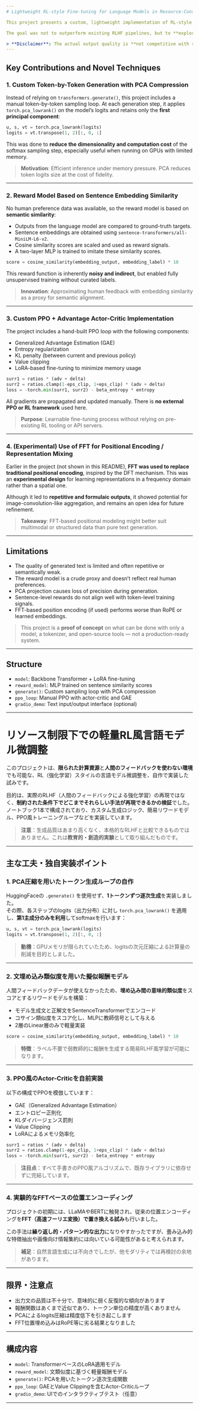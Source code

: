 ```yaml
---
# Lightweight RL-style Fine-tuning for Language Models in Resource-Constrained Settings

This project presents a custom, lightweight implementation of RL-style fine-tuning for language models, built entirely from scratch with **minimal computing resources and no access to human feedback datasets or APIs**.

The goal was not to outperform existing RLHF pipelines, but to **explore how much of reinforcement learning-inspired tuning can be replicated under extreme constraints**. The resulting framework includes custom generation logic, an approximate reward modeling system, and a PPO-style training loop — all running in a single notebook file.

> **Disclaimer**: The actual output quality is **not competitive with real RLHF pipelines**. This project was a **creative and educational effort** rather than a production-level system.
---
```


## Key Contributions and Novel Techniques

### 1. Custom Token-by-Token Generation with PCA Compression

Instead of relying on `transformers.generate()`, this project includes a manual token-by-token sampling loop. At each generation step, it applies `torch.pca_lowrank()` on the model’s logits and retains only the **first principal component**:

```python
u, s, vt = torch.pca_lowrank(logits)
logits = vt.transpose(1, 2)[:, 0, :]
```

This was done to **reduce the dimensionality and computation cost** of the softmax sampling step, especially useful when running on GPUs with limited memory.

> **Motivation**: Efficient inference under memory pressure. PCA reduces token logits size at the cost of fidelity.

---

### 2. Reward Model Based on Sentence Embedding Similarity

No human preference data was available, so the reward model is based on **semantic similarity**:

- Outputs from the language model are compared to ground-truth targets.
- Sentence embeddings are obtained using `sentence-transformers/all-MiniLM-L6-v2`.
- Cosine similarity scores are scaled and used as reward signals.
- A two-layer MLP is trained to imitate these similarity scores.

```python
score = cosine_similarity(embedding_output, embedding_label) * 10
```

This reward function is inherently **noisy and indirect**, but enabled fully unsupervised training without curated labels.

> **Innovation**: Approximating human feedback with embedding similarity as a proxy for semantic alignment.

---

### 3. Custom PPO + Advantage Actor-Critic Implementation

The project includes a hand-built PPO loop with the following components:

- Generalized Advantage Estimation (GAE)
- Entropy regularization
- KL penalty (between current and previous policy)
- Value clipping
- LoRA-based fine-tuning to minimize memory usage

```python
surr1 = ratios * (adv + delta)
surr2 = ratios.clamp(1-eps_clip, 1+eps_clip) * (adv + delta)
loss = -torch.min(surr1, surr2) - beta_entropy * entropy
```

All gradients are propagated and updated manually. There is **no external PPO or RL framework** used here.

> **Purpose**: Learnable fine-tuning process without relying on pre-existing RL tooling or API servers.

---

### 4. (Experimental) Use of FFT for Positional Encoding / Representation Mixing

Earlier in the project (not shown in this README), **FFT was used to replace traditional positional encoding**, inspired by the DFT mechanism. This was an **experimental design** for learning representations in a frequency domain rather than a spatial one.

Although it led to **repetitive and formulaic outputs**, it showed potential for image-convolution-like aggregation, and remains an open idea for future refinement.

> **Takeaway**: FFT-based positional modeling might better suit multimodal or structured data than pure text generation.

---

## Limitations

- The quality of generated text is limited and often repetitive or semantically weak.
- The reward model is a crude proxy and doesn’t reflect real human preferences.
- PCA projection causes loss of precision during generation.
- Sentence-level rewards do not align well with token-level training signals.
- FFT-based position encoding (if used) performs worse than RoPE or learned embeddings.

> This project is a **proof of concept** on what can be done with only a model, a tokenizer, and open-source tools — not a production-ready system.

---

## Structure

- `model`: Backbone Transformer + LoRA fine-tuning  
- `reward_model`: MLP trained on sentence similarity scores  
- `generate()`: Custom sampling loop with PCA compression  
- `ppo_loop`: Manual PPO with actor-critic and GAE  
- `gradio_demo`: Text input/output interface (optional)
---

# リソース制限下での軽量RL風言語モデル微調整

このプロジェクトは、**限られた計算資源**と**人間のフィードバックを使わない環境**でも可能な、RL（強化学習）スタイルの言語モデル微調整を、自作で実装した試みです。

目的は、実際のRLHF（人間のフィードバックによる強化学習）の再現ではなく、**制約された条件下でどこまでそれらしい手法が再現できるかの検証**でした。  
ノートブック1本で構成されており、カスタム生成ロジック、簡易リワードモデル、PPO風トレーニングループなどを実装しています。

> **注意**：生成品質はあまり高くなく、本格的なRLHFと比較できるものではありません。これは**教育的・創造的実験**として取り組んだものです。

---

## 主な工夫・独自実装ポイント

### 1. PCA圧縮を用いたトークン生成ループの自作

HuggingFaceの `.generate()` を使用せず、**1トークンずつ逐次生成**を実装しました。  
その際、各ステップのlogits（出力分布）に対し `torch.pca_lowrank()` を適用し、**第1主成分のみを利用**してsoftmaxを行います：

```python
u, s, vt = torch.pca_lowrank(logits)
logits = vt.transpose(1, 2)[:, 0, :]
```

> **動機**：GPUメモリが限られていたため、logitsの次元圧縮による計算量の削減を目的としました。

---

### 2. 文埋め込み類似度を用いた擬似報酬モデル

人間フィードバックデータが使えなかったため、**埋め込み間の意味的類似度**をスコアとするリワードモデルを構築：

- モデル生成文と正解文をSentenceTransformerでエンコード
- コサイン類似度をスコア化し、MLPに教師信号として与える
- 2層のLinear層のみで軽量実装

```python
score = cosine_similarity(embedding_output, embedding_label) * 10
```

> **特徴**：ラベル不要で弱教師的に報酬を生成する簡易RLHF風学習が可能になります。

---

### 3. PPO風のActor-Criticを自前実装

以下の構成でPPOを模倣しています：

- GAE（Generalized Advantage Estimation）
- エントロピー正則化
- KLダイバージェンス罰則
- Value Clipping
- LoRAによるメモリ効率化

```python
surr1 = ratios * (adv + delta)
surr2 = ratios.clamp(1-eps_clip, 1+eps_clip) * (adv + delta)
loss = -torch.min(surr1, surr2) - beta_entropy * entropy
```

> **注目点**：すべて手書きのPPO風アルゴリズムで、既存ライブラリに依存せずに完結しています。

---

### 4. 実験的なFFTベースの位置エンコーディング

プロジェクトの初期には、LLaMAやBERTに触発され、従来の位置エンコーディングを**FFT（高速フーリエ変換）で置き換える試み**も行いました。

この手法は**繰り返し的・パターン的な出力**になりやすかったですが、畳み込み的な特徴抽出や画像向け情報集約には向いている可能性があると考えられます。

> **補足**：自然言語生成には不向きでしたが、他モダリティでは再検討の余地があります。

---

## 限界・注意点

- 出力文の品質は不十分で、意味的に弱く反復的な傾向があります
- 報酬関数はあくまで近似であり、トークン単位の精度が高くありません
- PCAによるlogits圧縮は精度低下を引き起こします
- FFT位置埋め込みはRoPE等に劣る結果となりました

---

## 構成内容

- `model`: TransformerベースのLoRA適用モデル  
- `reward_model`: 文類似度に基づく軽量報酬モデル  
- `generate()`: PCAを用いたトークン逐次生成関数  
- `ppo_loop`: GAEとValue Clippingを含むActor-Criticループ  
- `gradio_demo`: UIでのインタラクティブテスト（任意）

---
